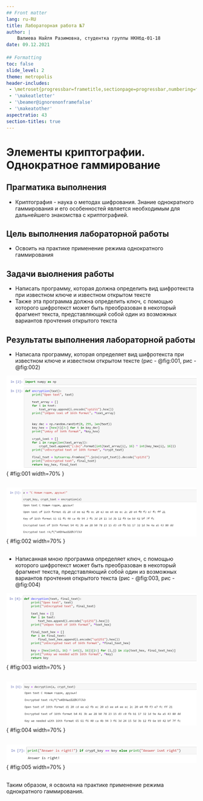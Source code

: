 ```yaml
---
## Front matter
lang: ru-RU
title: Лабораторная работа №7
author: |
	Валиева Найля Разимовна, студентка группы НКНбд-01-18
date: 09.12.2021

## Formatting
toc: false
slide_level: 2
theme: metropolis
header-includes: 
 - \metroset{progressbar=frametitle,sectionpage=progressbar,numbering=fraction}
 - '\makeatletter'
 - '\beamer@ignorenonframefalse'
 - '\makeatother'
aspectratio: 43
section-titles: true
---
```


# Элементы криптографии. Однократное гаммирование

## Прагматика выполнения

- Криптография - наука о методах шифрования. Знание однократного гаммирования и его особенностей является необходимым для дальнейшего знакомства с криптографией. 

## Цель выполнения лабораторной работы

- Освоить на практике применение режима однократного гаммирования

## Задачи выолнения работы

- Написать программу, которая должна определить вид шифротекста при известном ключе и известном открытом тексте
- Также эта программа должна определить ключ, с помощью которого шифротекст может быть преобразован в некоторый фрагмент текста, представляющий собой один из возможных вариантов прочтения открытого текста

## Результаты выполнения лабораторной работы

- Написала программу, которая определяет вид шифротекста при известном ключе и известном открытом тексте (рис - @fig:001, рис - @fig:002)

![Функция, шифрующая данные](image/1.png){ #fig:001 width=70% }

##

![Результат работы функции, шифрующей данные](image/2.png){ #fig:002 width=70% }

##

- Написанная мною программа определяет ключ, с помощью которого шифротекст может быть преобразован в некоторый фрагмент текста, представляющий собой один из возможных вариантов прочтения открытого текста (рис - @fig:003, рис - @fig:004)

![Функция, дешифрующая данные](image/3.png){ #fig:003 width=70% }

##

![Результат работы функции, дешифрующей данные](image/4.png){ #fig:004 width=70% }

##

![Сравнение ключей](image/5.png){ #fig:005 width=70% }

##

Таким образом, я освоила на практике применение режима однократного гаммирования.